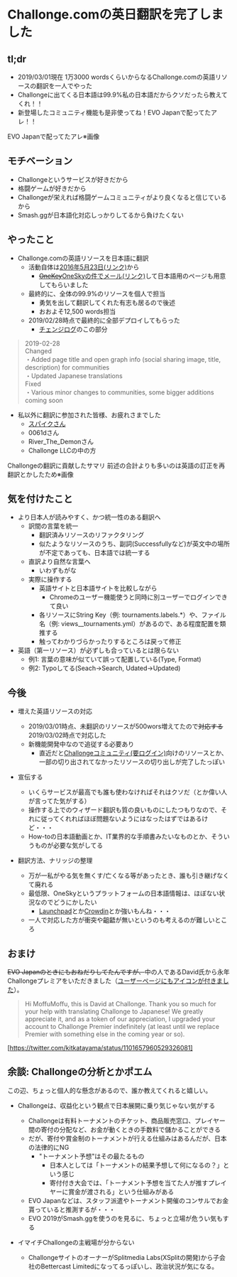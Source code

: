# Challonge.comの英日翻訳を完了しました

## tl;dr

* 2019/03/01現在 1万3000 wordsくらいからなるChallonge.comの英語リソースの翻訳を一人でやった
* Challongeに出てくる日本語は99.9%私の日本語だからクソだったら教えてくれ！！
* 新登場したコミュニティ機能も是非使ってね！EVO Japanで配ってたアレ！！

EVO Japanで配ってたアレ※画像

## モチベーション

* Challongeというサービスが好きだから
* 格闘ゲームが好きだから
* Challongeが栄えれば格闘ゲームコミュニティがより良くなると信じているから
* Smash.ggが日本語化対応しっかりしてるから負けたくない

## やったこと

* Challonge.comの英語リソースを日本語に翻訳
  * 活動自体は[2016年5月23日(リンク)](https://twitter.com/kitkatayama/statuses/734739056098054144)から
    * [<s>OneKey</s>OneSkyの件でメール(リンク)](https://twitter.com/kitkatayama/statuses/734241465178591232)して日本語用のページも用意してもらいました
  * 最終的に、全体の99.9%のリソースを個人で担当
    * 勇気を出して翻訳してくれた有志も居るので後述
    * おおよそ12,500 words担当
  * 2019/02/28時点で最終的に全部デプロイしてもらった
    * [チェンジログ](https://challonge.com/ja/changelog)のこの部分

> 2019-02-28  
> Changed  
>・Added page title and open graph info (social sharing image, title, description) for communities  
>・Updated Japanese translations  
>Fixed  
>・Various minor changes to communities, some bigger additions coming soon

* 私以外に翻訳に参加された皆様、お疲れさまでした
  * [スパイクさん](https://twitter.com/spiq)
  * 0061dさん
  * River_The_Demonさん
  * Challonge LLCの中の方

Challongeの翻訳に貢献したサマリ 前述の合計よりも多いのは英語の訂正を再翻訳とかしたため※画像

## 気を付けたこと

* より日本人が読みやすく、かつ統一性のある翻訳へ
  * 訳間の言葉を統一
    * 翻訳済みリソースのリファクタリング
    * 似たようなリソースのうち、副詞(Successfullyなど)が英文中の場所が不定であっても、日本語では統一する
  * 直訳より自然な言葉へ
    * いわずもがな
  * 実際に操作する
    * 英語サイトと日本語サイトを比較しながら
      * Chromeのユーザー機能使うと同時に別ユーザーでログインできて良い
    * 各リソースにString Key（例: tournaments.labels.*）や、ファイル名（例: views__tournaments.yml）があるので、ある程度配置を類推する
    * 触ってわかりづらかったりするところは戻って修正
* 英語（第一リソース）が必ずしも合っているとは限らない
  * 例1: 言葉の意味が似ていて誤って配置している(Type, Format)
  * 例2: Typoしてる(Seach->Search, Udated->Updated)

## 今後

* 増えた英語リソースの対応
  * 2019/03/01時点、未翻訳のリソースが500wors増えてたので<s>対応する</s>2019/03/02時点で対応した
  * 新機能開発中なので追従する必要あり
    * 直近だと[Challongeコミュニティ(要ログイン)](https://challonge.com/communities.html)向けのリソースとか、一部の切り出されてなかったリソースの切り出しが完了したっぽい

* 宣伝する
  * いくらサービスが最高でも誰も使わなければそれはクソだ（とか偉い人が言ってた気がする）
  * 操作する上でのウィザード翻訳も質の良いものにしたつもりなので、それに従ってくれればほぼ問題ないようにはなったはずではあるけど・・・
  * How-toの日本語動画とか、IT業界的な手順書みたいなものとか、そういうものが必要な気がしてる

* 翻訳方法、ナリッジの整理
  * 万が一私がやる気を無くす/亡くなる等があったとき、誰も引き継げなくて廃れる
  * 最低限、OneSkyというプラットフォームの日本語情報は、ほぼない状況なのでどうにかしたい
    * [Launchpad](https://launchpad.net/)とか[Crowdin](https://crowdin.com/)とか強いもんね・・・
  * 一人で対応した方が衝突や齟齬が無いというのも考えるのが難しいところ

## おまけ

<s>EVO Japanのときにもおねだりしてたんですが、</s>中の人であるDavid氏から永年Challongeプレミアをいただきました（[ユーザーページにもアイコンが付きました](https://challonge.com/ja/users/moffumoffu)）。

> Hi MoffuMoffu, this is David at Challonge. Thank you so much for your help with translating Challonge to Japanese! We greatly appreciate it, and as a token of our appreciation, I upgraded your account to Challonge Premier indefinitely (at least until we replace Premier with something else in the coming year or so).

[https://twitter.com/kitkatayama/status/1101657960529326081]

## 余談: Challongeの分析とかポエム

この辺、ちょっと個人的な懸念があるので、誰か教えてくれると嬉しい。

* Challongeは、収益化という観点で日本展開に乗り気じゃない気がする
  * Challongeは有料トーナメントのチケット、商品販売窓口、プレイヤー間の寄付の分配など、お金が動くときの手数料で儲かることができる
  * だが、寄付や賞金制のトーナメントが行える仕組みはあるんだが、日本の法律的にNG
    * "トーナメント予想"はその最たるもの
      * 日本人としては「トーナメントの結果予想して何になるの？」という感じ
      * 寄付付き大会では、「トーナメント予想を当てた人が推すプレイヤーに賞金が渡される」という仕組みがある
  * EVO Japanなどは、スタッフ派遣やトーナメント開催のコンサルでお金貰っていると推測するが・・・
  * EVO 2019がSmash.ggを使うのを見るに、ちょっと立場が危うい気もする

* イマイチChallongeの主戦場が分からない
  * ChallongeサイトのオーナーがSplitmedia Labs(XSplitの開発)から子会社のBettercast Limitedになってるっぽいし、政治状況が気になる。